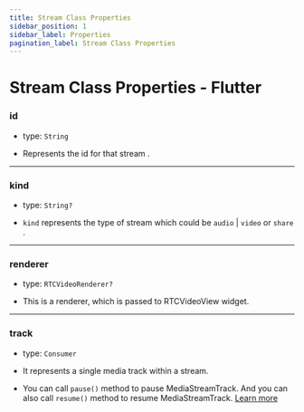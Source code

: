 ```yaml
---
title: Stream Class Properties
sidebar_position: 1
sidebar_label: Properties
pagination_label: Stream Class Properties
---
```


# Stream Class Properties - Flutter

<div class="sdk-api-ref-only-h4">

### id

- type: `String`

- Represents the id for that stream .

---

### kind

- type: `String?`

- `kind` represents the type of stream which could be `audio` | `video` or `share` .

---

### renderer

- type: `RTCVideoRenderer?`

- This is a renderer, which is passed to RTCVideoView widget.

---

### track

- type: `Consumer`

- It represents a single media track within a stream.

- You can call `pause()` method to pause MediaStreamTrack. And you can also call `resume()` method to resume MediaStreamTrack. [Learn more](../../../guide/video-and-audio-calling-api-sdk/features/pause-resume-video-stream)

</div>

